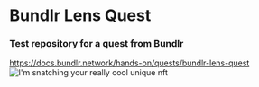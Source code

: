 # Bundlr Lens Quest
### Test repository for a quest from Bundlr
https://docs.bundlr.network/hands-on/quests/bundlr-lens-quest
![I'm snatching your really cool unique nft](https://imgur.com/gallery/VD9TFen)



